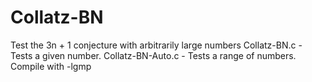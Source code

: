 # Collatz-BN
Test the 3n + 1 conjecture with arbitrarily large numbers
Collatz-BN.c - Tests a given number.
Collatz-BN-Auto.c - Tests a range of numbers.
Compile with -lgmp

